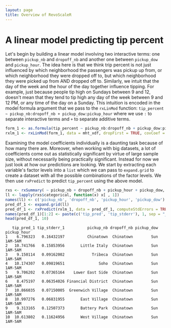 ```yaml
---
layout: page
title: Overview of RevoScaleR
---
```

# A linear model predicting tip percent

Let's begin by building a linear model involving two interactive terms: one between `pickup_nb` and `dropoff_nb` and another one between `pickup_dow` and `pickup_hour`. The idea here is that we think trip percent is not just influenced by which neighborhood the passengers was pickup up from, or which neighborhood they were dropped off to, but which neighborhood they were picked up from AND dropped off to. Similarly, we intuit that the day of the week and the hour of the day together influence tipping. For example, just because people tip high on Sundays between 9 and 12, doesn't mean that they tend to tip high any day of the week between 9 and 12 PM, or any time of the day on a Sunday. This intuition is encoded in the model formula argument that we pass to the `rxLinMod` function: `tip_percent ~ pickup_nb:dropoff_nb + pickup_dow:pickup_hour` where we use `:` to separate interactive terms and `+` to separate additive terms.

```R
form_1 <- as.formula(tip_percent ~ pickup_nb:dropoff_nb + pickup_dow:pickup_hour)
rxlm_1 <- rxLinMod(form_1, data = mht_xdf, dropFirst = TRUE, covCoef = TRUE)
```    

Examining the model coefficients individually is a daunting task because of how many there are. Moreover, when working with big datasets, a lot of coefficients come out as statistically significant by virtue of large sample size, without necessarily being practically significant. Instead for now we just look at how our predictions are looking. We start by extracting each variable's factor levels into a `list` which we can pass to `expand.grid` to create a dataset with all the possible combinations of the factor levels. We then use `rxPredict` to predict `tip_percent` using the above model.


```R
rxs <- rxSummary( ~ pickup_nb + dropoff_nb + pickup_hour + pickup_dow, mht_xdf)
ll <- lapply(rxs$categorical, function(x) x[ , 1])
names(ll) <- c('pickup_nb', 'dropoff_nb', 'pickup_hour', 'pickup_dow')
pred_df_1 <- expand.grid(ll)
pred_df_1 <- rxPredict(rxlm_1, data = pred_df_1, computeStdErrors = TRUE, writeModelVars = TRUE)
names(pred_df_1)[1:2] <- paste(c('tip_pred', 'tip_stderr'), 1, sep = "_")
head(pred_df_1, 10)
```

```Rout
   tip_pred_1 tip_stderr_1          pickup_nb dropoff_nb pickup_dow pickup_hour
1    6.796323   0.16432197          Chinatown  Chinatown        Sun     1AM-5AM
2   10.741766   0.15853956       Little Italy  Chinatown        Sun     1AM-5AM
3    9.150114   0.09162002            Tribeca  Chinatown        Sun     1AM-5AM
4   10.174307   0.09819651               Soho  Chinatown        Sun     1AM-5AM
5    9.706202   0.07365164    Lower East Side  Chinatown        Sun     1AM-5AM
6    8.475197   0.06354026 Financial District  Chinatown        Sun     1AM-5AM
7   10.866035   0.07150005  Greenwich Village  Chinatown        Sun     1AM-5AM
8   10.997276   0.06831955       East Village  Chinatown        Sun     1AM-5AM
9    9.313165   0.12507373       Battery Park  Chinatown        Sun     1AM-5AM
10  10.613802   0.11624956       West Village  Chinatown        Sun     1AM-5AM
```

